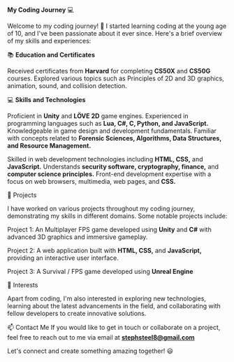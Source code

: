 **My Coding Journey** :computer:

Welcome to my coding journey! :rocket: I started learning coding at the young age of 10, and I've been passionate about it ever since. Here's a brief overview of my skills and experiences:

📚 **Education and Certificates**

Received certificates from **Harvard** for completing **CS50X** and **CS50G** courses.
Explored various topics such as Principles of 2D and 3D graphics, animation, sound, and collision detection.

💻 **Skills and Technologies**

Proficient in **Unity** and **LÖVE 2D** game engines.
Experienced in programming languages such as **Lua, C#, C, Python, and JavaScript.**
Knowledgeable in game design and development fundamentals.
Familiar with concepts related to **Forensic Sciences, Algorithms, Data Structures, and Resource Management.**

Skilled in web development technologies including **HTML, CSS,** and **JavaScript.**
Understands **security software, cryptography, finance,** and **computer science principles.**
Front-end development expertise with a focus on web browsers, multimedia, web pages, and **CSS.**

📝 Projects

I have worked on various projects throughout my coding journey, demonstrating my skills in different domains. Some notable projects include:

Project 1: An Multiplayer FPS game developed using **Unity** and **C#** with advanced 3D graphics and immersive gameplay.

Project 2: A web application built with **HTML, CSS,** and **JavaScript,** providing an interactive user interface.

Project 3: A Survival / FPS game developed using **Unreal Engine**

🌟 Interests

Apart from coding, I'm also interested in exploring new technologies, learning about the latest advancements in the field, and collaborating with fellow developers to create innovative solutions.

📫 Contact Me
If you would like to get in touch or collaborate on a project, feel free to reach out to me via email at **stephsteel8@gmail.com**

Let's connect and create something amazing together! :smiley:
